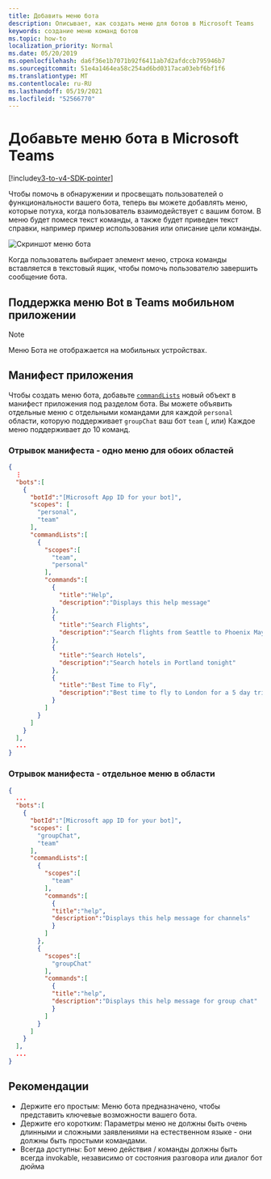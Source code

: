 ```yaml
---
title: Добавить меню бота
description: Описывает, как создать меню для ботов в Microsoft Teams
keywords: создание меню команд ботов
ms.topic: how-to
localization_priority: Normal
ms.date: 05/20/2019
ms.openlocfilehash: da6f36e1b7071b92f6411ab7d2afdccb795946b7
ms.sourcegitcommit: 51e4a1464ea58c254ad6bd0317aca03ebf6bf1f6
ms.translationtype: MT
ms.contentlocale: ru-RU
ms.lasthandoff: 05/19/2021
ms.locfileid: "52566770"
---
```

# <a name="add-a-bot-menu-in-microsoft-teams"></a>Добавьте меню бота в Microsoft Teams

[!include[v3-to-v4-SDK-pointer](~/includes/v3-to-v4-pointer-bots.md)]

Чтобы помочь в обнаружении и просвещать пользователей о функциональности вашего бота, теперь вы можете добавлять меню, которые потуха, когда пользователь взаимодействует с вашим ботом. В меню будет помеся текст команды, а также будет приведен текст справки, например пример использования или описание цели команды.

![Скриншот меню бота](~/assets/images/bots/bot-menus-bot-menu-sample.png)

Когда пользователь выбирает элемент меню, строка команды вставляется в текстовый ящик, чтобы помочь пользователю завершить сообщение бота.

## <a name="bot-menu-support-on-teams-mobile-app"></a>Поддержка меню Bot в Teams мобильном приложении
> [!NOTE] 
> Меню Бота не отображается на мобильных устройствах.

## <a name="app-manifest"></a>Манифест приложения

Чтобы создать меню бота, добавьте [`commandLists`](~/resources/schema/manifest-schema.md#botscommandlists) новый объект в манифест приложения под разделом бота. Вы можете объявить отдельные меню с отдельными командами для каждой `personal` области, которую поддерживает `groupChat` ваш бот `team` (, или) Каждое меню поддерживает до 10 команд.

### <a name="manifest-excerpt---single-menu-for-both-scopes"></a>Отрывок манифеста - одно меню для обоих областей

```json
{
  ⋮
  "bots":[
    {
      "botId":"[Microsoft App ID for your bot]",
      "scopes": [
        "personal",
        "team"
      ],
      "commandLists":[
        {
          "scopes":[
            "team",
            "personal"
          ],
          "commands":[
            {
              "title":"Help",
              "description":"Displays this help message"
            },
            {
              "title":"Search Flights",
              "description":"Search flights from Seattle to Phoenix May 2-5 departing after 3pm"
            },
            {
              "title":"Search Hotels",
              "description":"Search hotels in Portland tonight"
            },
            {
              "title":"Best Time to Fly",
              "description":"Best time to fly to London for a 5 day trip this summer"
            }
          ]
        }
      ]
    }
  ],
  ...
}
```

### <a name="manifest-excerpt---separate-menu-per-scope"></a>Отрывок манифеста - отдельное меню в области

```json
{
  ...
  "bots":[
    {
      "botId":"[Microsoft app ID for your bot]",
      "scopes": [
        "groupChat",
        "team"
      ],
      "commandLists":[
        {
          "scopes":[
            "team"
          ],
          "commands":[
            {
            "title":"help",
            "description":"Displays this help message for channels"
            }
          ]
        },
        {
          "scopes":[
            "groupChat"
          ],
          "commands":[
            {
            "title":"help",
            "description":"Displays this help message for group chat"
            }
          ]
        }
      ]
    }
  ],
  ...
}
```

## <a name="best-practices"></a>Рекомендации

* Держите его простым: Меню бота предназначено, чтобы представить ключевые возможности вашего бота.
* Держите его коротким: Параметры меню не должны быть очень длинными и сложными заявлениями на естественном языке - они должны быть простыми командами.
* Всегда доступны: Бот меню действия / команды должны быть всегда invokable, независимо от состояния разговора или диалог бот дюйма
